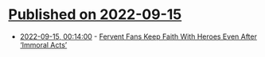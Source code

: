 # [Published on 2022-09-15](index.md)

* [2022-09-15, 00:14:00](https://soylentnews.org/article.pl?sid=22/09/13/1947231&from=rss) - [Fervent Fans Keep Faith With Heroes Even After ‘Immoral Acts’](https://soylentnews.org/article.pl?sid=22/09/13/1947231&from=rss)
